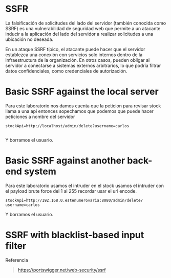 # SSFR

La falsificación de solicitudes del lado del servidor (también conocida como SSRF) es una vulnerabilidad de seguridad web que permite a un atacante inducir a la aplicación del lado del servidor a realizar solicitudes a una ubicación no deseada.

En un ataque SSRF típico, el atacante puede hacer que el servidor establezca una conexión con servicios solo internos dentro de la infraestructura de la organización. En otros casos, pueden obligar al servidor a conectarse a sistemas externos arbitrarios, lo que podría filtrar datos confidenciales, como credenciales de autorización.

# Basic SSRF against the local server

Para este laboratorio nos damos cuenta que la peticion para revisar stock llama a una api 
entonces sopechamos que podemos que puede hacer peticiones a nombre del servidor


```
stockApi=http://localhost/admin/delete?username=carlos


```
Y borramos el usuario.


# Basic SSRF against another back-end system

Para este laboratorio usamos el intruder en el stock usamos el intruder con el payload brute force del 1 al 255
recordar usar el url encode.


```
stockApi=http://192.168.0.estenumerovaria:8080/admin/delete?username=carlos

```

Y borramos el usuario.

# SSRF with blacklist-based input filter

Referencia

> https://portswigger.net/web-security/ssrf
